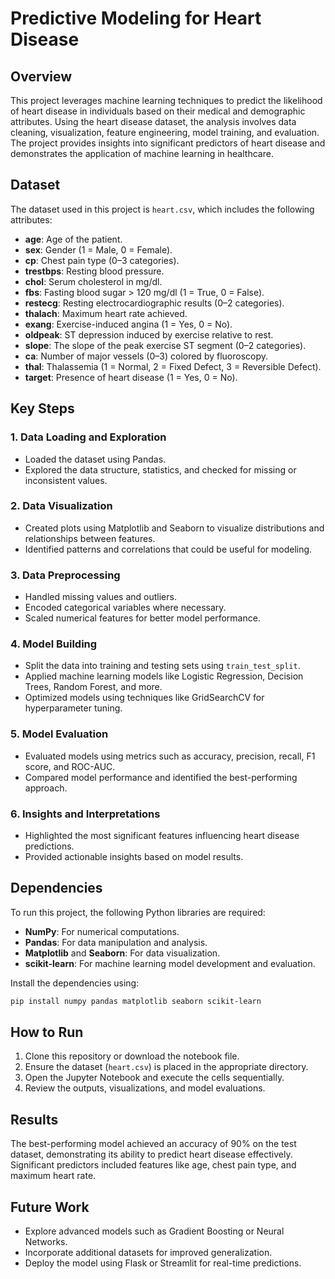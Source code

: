 # Predictive Modeling for Heart Disease

## Overview
This project leverages machine learning techniques to predict the likelihood of heart disease in individuals based on their medical and demographic attributes. Using the heart disease dataset, the analysis involves data cleaning, visualization, feature engineering, model training, and evaluation. The project provides insights into significant predictors of heart disease and demonstrates the application of machine learning in healthcare.

## Dataset
The dataset used in this project is `heart.csv`, which includes the following attributes:
- **age**: Age of the patient.
- **sex**: Gender (1 = Male, 0 = Female).
- **cp**: Chest pain type (0–3 categories).
- **trestbps**: Resting blood pressure.
- **chol**: Serum cholesterol in mg/dl.
- **fbs**: Fasting blood sugar > 120 mg/dl (1 = True, 0 = False).
- **restecg**: Resting electrocardiographic results (0–2 categories).
- **thalach**: Maximum heart rate achieved.
- **exang**: Exercise-induced angina (1 = Yes, 0 = No).
- **oldpeak**: ST depression induced by exercise relative to rest.
- **slope**: The slope of the peak exercise ST segment (0–2 categories).
- **ca**: Number of major vessels (0–3) colored by fluoroscopy.
- **thal**: Thalassemia (1 = Normal, 2 = Fixed Defect, 3 = Reversible Defect).
- **target**: Presence of heart disease (1 = Yes, 0 = No).

## Key Steps
### 1. Data Loading and Exploration
- Loaded the dataset using Pandas.
- Explored the data structure, statistics, and checked for missing or inconsistent values.

### 2. Data Visualization
- Created plots using Matplotlib and Seaborn to visualize distributions and relationships between features.
- Identified patterns and correlations that could be useful for modeling.

### 3. Data Preprocessing
- Handled missing values and outliers.
- Encoded categorical variables where necessary.
- Scaled numerical features for better model performance.

### 4. Model Building
- Split the data into training and testing sets using `train_test_split`.
- Applied machine learning models like Logistic Regression, Decision Trees, Random Forest, and more.
- Optimized models using techniques like GridSearchCV for hyperparameter tuning.

### 5. Model Evaluation
- Evaluated models using metrics such as accuracy, precision, recall, F1 score, and ROC-AUC.
- Compared model performance and identified the best-performing approach.

### 6. Insights and Interpretations
- Highlighted the most significant features influencing heart disease predictions.
- Provided actionable insights based on model results.

## Dependencies
To run this project, the following Python libraries are required:
- **NumPy**: For numerical computations.
- **Pandas**: For data manipulation and analysis.
- **Matplotlib** and **Seaborn**: For data visualization.
- **scikit-learn**: For machine learning model development and evaluation.

Install the dependencies using:
```bash
pip install numpy pandas matplotlib seaborn scikit-learn
```

## How to Run
1. Clone this repository or download the notebook file.
2. Ensure the dataset (`heart.csv`) is placed in the appropriate directory.
3. Open the Jupyter Notebook and execute the cells sequentially.
4. Review the outputs, visualizations, and model evaluations.

## Results
The best-performing model achieved an accuracy of 90% on the test dataset, demonstrating its ability to predict heart disease effectively. Significant predictors included features like age, chest pain type, and maximum heart rate.

## Future Work
- Explore advanced models such as Gradient Boosting or Neural Networks.
- Incorporate additional datasets for improved generalization.
- Deploy the model using Flask or Streamlit for real-time predictions.
